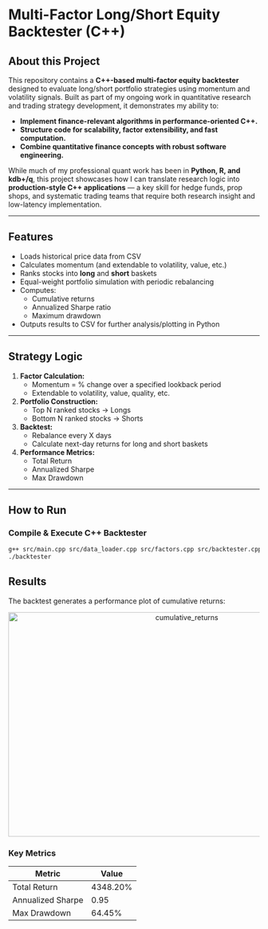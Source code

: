 # Multi-Factor Long/Short Equity Backtester (C++)

## About this Project
This repository contains a **C++-based multi-factor equity backtester** designed to evaluate long/short portfolio strategies using momentum and volatility signals. Built as part of my ongoing work in quantitative research and trading strategy development, it demonstrates my ability to:

- **Implement finance-relevant algorithms in performance-oriented C++.**
- **Structure code for scalability, factor extensibility, and fast computation.**
- **Combine quantitative finance concepts with robust software engineering.**

While much of my professional quant work has been in **Python, R, and kdb+/q**, this project showcases how I can translate research logic into **production-style C++ applications** — a key skill for hedge funds, prop shops, and systematic trading teams that require both research insight and low-latency implementation.

---

## Features
- Loads historical price data from CSV
- Calculates momentum (and extendable to volatility, value, etc.)
- Ranks stocks into **long** and **short** baskets
- Equal-weight portfolio simulation with periodic rebalancing
- Computes:
  - Cumulative returns
  - Annualized Sharpe ratio
  - Maximum drawdown
- Outputs results to CSV for further analysis/plotting in Python

---

## Strategy Logic
1. **Factor Calculation:**  
   - Momentum = % change over a specified lookback period
   - Extendable to volatility, value, quality, etc.
2. **Portfolio Construction:**  
   - Top N ranked stocks → Longs
   - Bottom N ranked stocks → Shorts
3. **Backtest:**  
   - Rebalance every X days
   - Calculate next-day returns for long and short baskets
4. **Performance Metrics:**  
   - Total Return
   - Annualized Sharpe
   - Max Drawdown

---

## How to Run
### Compile & Execute C++ Backtester
```bash
g++ src/main.cpp src/data_loader.cpp src/factors.cpp src/backtester.cpp -o backtester
./backtester
```

## Results

The backtest generates a performance plot of cumulative returns:

<p align="center">
  <img width="700" height="450" alt="cumulative_returns" src="https://github.com/user-attachments/assets/344be388-9350-4b77-bd6e-8e164c9934d5" />
</p>

### Key Metrics

| Metric            | Value    |
|-------------------|----------|
| Total Return      | 4348.20% |
| Annualized Sharpe | 0.95     |
| Max Drawdown      | 64.45%   |

